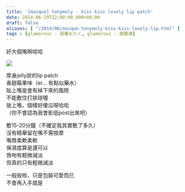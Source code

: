 ```yaml
---
title: '[masque] tonymoly - kiss kiss lovely lip patch'
date: 2014-06-29T22:00:00.000+08:00
draft: false
aliases: [ "/2014/06/masque-tonymoly-kiss-kiss-lovely-lip.html" ]
tags : [glamorous - 保養おたく, glamorous - 面膜魂]
---
```


好大個嘴啊哈哈  

[![](https://2.bp.blogspot.com/-wxmSGyY7P5k/XEMthXStDRI/AAAAAAAAFzI/Tnhooh6d68E96ypkebiQNSlNwLo67iRfwCLcBGAs/s640/14403514806_27a45a9f35_z.jpg)](https://2.bp.blogspot.com/-wxmSGyY7P5k/XEMthXStDRI/AAAAAAAAFzI/Tnhooh6d68E96ypkebiQNSlNwLo67iRfwCLcBGAs/s1600/14403514806_27a45a9f35_z.jpg)

厚身jelly狀的lip patch  
香甜莓果味（er... 有點似藥水）  
貼上嘴是會有掉下來的風險  
不能敷住打排球喔  
放上嘴，個樣好傻瓜呀哈哈  
（你不會認為我會影低post出來吧）  
  
敷15-20分鐘（不確定我其實敷了多久）  
沒有精華留在嘴不需按摩  
嘴唇柔軟柔軟  
保濕度算是還可以  
唇吻有輕微減淡  
但真的只有輕微減淡  
  
一般般啦，只是包裝可愛而已  
不會再入手就是